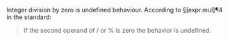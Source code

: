 Integer division by zero is undefined behaviour. According to §[expr.mul]¶4 in the standard:

> If the second operand of / or % is zero the behavior is undefined.
